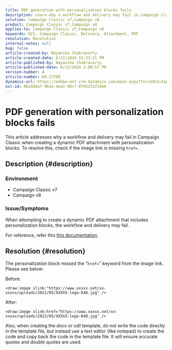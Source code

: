 ```yaml
---
title: PDF generation with personalization blocks fails
description: Learn why a workflow and delivery may fail in Campaign Classic when creating a dynamic PDF attachment with personalization blocks.
solution: Campaign Classic v7,Campaign v8
product: Campaign Classic v7,Campaign v8
applies-to: Campaign Classic v7,Campaign v8
keywords: KCS, Campaign Classic, Delivery, Attachment, PDF
resolution: Resolution
internal-notes: null
bug: false
article-created-by: Nayanika Chakravarty
article-created-date: 6/12/2024 12:33:21 PM
article-published-by: Nayanika Chakravarty
article-published-date: 6/12/2024 1:00:57 PM
version-number: 4
article-number: KA-17700
dynamics-url: https://adobe-ent.crm.dynamics.com/main.aspx?forceUCI=1&pagetype=entityrecord&etn=knowledgearticle&id=0328b4ee-b728-ef11-840b-6045bd0065b6
exl-id: 0b24d4af-961e-4ed2-98c7-0705233714b0
---
```

# PDF generation with personalization blocks fails


This article addresses why a workflow and delivery may fail in Campaign Classic when creating a dynamic PDF attachment with personalization blocks. To resolve this, check if the image link is missing `href=.`

## Description {#description}


### <b>Environment</b>

- Campaign Classic v7
- Campaign v8


### <b>Issue/Symptoms</b>

When attempting to create a dynamic PDF attachment that includes personalization blocks, the workflow and delivery may fail.

For reference, refer this [this documentation](https://experienceleague.adobe.com/docs/campaign-classic/using/sending-messages/personalizing-deliveries/generating-personalized-pdf-documents.html?lang=en).


## Resolution {#resolution}


The personalization block missed the "`href=`" keyword from the image link. Please see below:

Before:

`<draw:image xlink:"https://www.xxxxx.net/xx-xxxxx/uploads/2022/05/XXXXX-logo-648.jpg" />`

After:

`<draw:image xlink:href="https://www.xxxxx.net/xx-xxxxx/uploads/2022/05/XXXXX-logo-648.jpg" />`

Also, when creating the *docx* or *odt* template, do not write the code directly in the template file, but instead use a text editor (like notepad) to create the code and copy back the code in the template file. It will ensure accurate quotes and double quotes are used.
